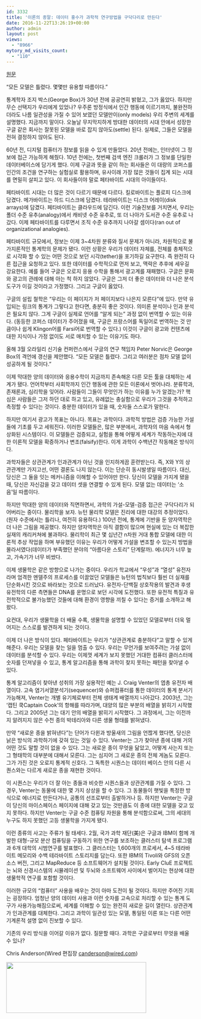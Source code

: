 ```yaml
---
id: 3332
title: '이론의 종말: 데이터 홍수가 과학적 연구방법을 구닥다리로 만든다'
date: 2016-11-22T13:26:19+00:00
author: admin
layout: post
views:
  - "8966"
mytory_md_visits_count:
  - "110"
---
```

[원문](https://www.wired.com/2008/06/pb-theory)

“모든 모델은 틀렸다. 몇몇만 유용할 따름이다.”

통계학자 조지 박스(George Box)가 30년 전에 공공연히 밝혔고, 그가 옳았다. 하지만 무슨 선택지가 우리에게 있었나? 우주론 방정식에서 인간 행동에 이르기까지, 불완전하더라도 나름 일관성을 가질 수 있어 보였던 모델만이(only models) 우리 주변의 세계를 설명했다. 지금까지 말이다. 오늘날 무지막지하게 방대한 데이터의 시대 안에서 성장한 구글 같은 회사는 잘못된 모델을 바로 잡지 않아도(settle) 된다. 실제로, 그들은 모델을 전혀 결정하지 않아도 된다.

60년 전, 디지털 컴퓨터가 정보를 읽을 수 있게 만들었다. 20년 전에는, 인터넷이 그 정보에 접근 가능하게 해줬다. 10년 전에는, 첫번째 검색 엔진 크롤러가 그 정보를 단일한 데이터베이스에 담기게 했다. 이제 구글과 뜻을 같이 하는 회사들은 이 대량의 코퍼스를 인간의 조건을 연구하는 실험실로 활용하며, 유사이래 가장 많은 것들이 집계 되는 시대를 면밀히 살피고 있다. 이 회사들이야 말로 페타바이트 시대의 아이들이다.

페타바이트 시대는 더 많은 것이 다르기 때문에 다르다. 킬로바이트는 플로피 디스크에 담겼다. 메가바이트는 하드 디스크에 담겼다. 테라바이트는 디스크 어레이(disk arrays)에 담겼다. 페타바이트는 클라우드에 담긴다. 이런 기술진보를 거치면서, 우리는 폴더 수준 유추(analogy)에서 캐비넷 수준 유추로, 또 더 나아가 도서관 수준 유추로 나갔다. 이제 페타바이트를 다루면서 조직 수준 유추까지 나아갈 셈이다(ran out of organizational analogies).&nbsp;

페타바이트 규모에서, 정보는 이제 3~4차원 분류와 질서 문제가 아니라, 차원적으로 불가지론적인 통계학의 문제가 됐다. 이런 상황은 우리가 데이터 자체를, 전체를 총체적으로 시각화 할 수 있는 어떤 것으로 보던 시각(tether)을 포기하길 요구한다. 즉 완전히 다른 접근을 요청하고 있다. 또한 데이터를 수학적으로 먼저 보고, 맥락은 추후에 세우길 강요한다. 예를 들어 구글은 오로지 응용 수학을 통해서 광고계를 재패했다. 구글은 문화와 광고의 관례에 대해 아는 척 하지 않았다. 구글은 그저 더 좋은 데이터와 더 나은 분석 도구가 이길 것이라고 가정했다. 그리고 구글이 옳았다.

구글의 설립 철학은 “우리는 이 페이지가 저 페이지보다 나은지 모른다”에 있다. 만약 유입되는 링크의 통계가 그렇다고 한다면, 충분히 좋은 것이다. 의미론 분석이나 인과 분석은 필요치 않다. 그게 구글이 실제로 언어를 “알게 되는” 과정 없이 번역할 수 있는 이유다. (동등한 코퍼스 데이터가 주어졌을 때, 구글은 프랑스어를 독일어로 번역하는 것 만큼이나 쉽게 Klingon어를 Farsi어로 번역할 수 있다.) 이것이 구글이 광고와 컨텐츠에 대한 지식이나 가정 없이도 서로 매치할 수 있는 이유기도 하다.

올해 3월 오라일리 신기술 컨퍼런스에서 구글의 연구 책임자 Peter Norvic은 George Box의 격언에 갱신을 제안했다. “모든 모델은 틀렸다. 그리고 여러분은 점차 모델 없이 성공하게 될 것이다.”

이제 막대한 양의 데이터와 응용수학이 지금까지 존속해온 다른 모든 툴을 대체하는 세계가 됐다. 언어학부터 사회학까지 인간 행동에 관한 모든 이론에서 벗어나라. 분류학과, 존재론과, 심리학을 잊어라. 사람들이 그들이 무엇인가 하는 이유를 누가 알겠는가? 핵심은 사람들은 그저 하던 대로 하고 있고, 유례없는 충실함으로 우리가 그것을 추적하고 측정할 수 있다는 것이다. 충분한 데이터가 있을 때, 숫자들 스스로가 말한다.

하지만 여기서 광고가 목표는 아니다. 목표는 과학이다. 과학적 방법은 검증 가능한 가설들에 기초를 두고 세워진다. 이러한 모델들은, 많은 부분에서, 과학자의 마음 속에서 형상화된 시스템이다. 이 모델들은 검증되고, 실험을 통해 어떻게 세계가 작동하는지에 대한 이론적 모델을 확증하거나 변조(falsify)한다. 이게 과학이 수백년간 작동해온 방식이다.

과학자들은 상관관계가 인과관계가 아닌 것을 인지하게끔 훈련받는다. 즉, X와 Y의 상관관계만 가지고선, 어떤 결론도 나지 않는다. 이는 단순히 동시발생일 따름이다. 대신, 당신은 그 둘을 잇는 메커니즘을 이해할 수 있어야만 한다. 당신이 모델을 가지게 됐을 때, 당신은 자신감을 갖고 데이터 셋을 연결할 수 있게 된다. 모델 없는 데이터는 ‘소음’일 따름이다.

하지만 막대한 양의 데이터와 직면하면서, 과학의 가설-모델-검증 접근은 구닥다리가 되어버리는 중이다. 물리학을 보자. 뉴턴 물리학 모델은 진리에 대한 대강의 추정이었다. (원자 수준에서는 틀리나, 여전히 유용하다.) 100년 전에, 통계에 기반을 둔 양자역학은 더 나은 그림을 제공했다. 하지만 양자역학은 아직 결함이 많으며 현실에 있는 더 복잡한 실재의 캐리커쳐에 불과하다. 물리학이 최근 몇 십년간 n차원 거대 통합 모델에 대한 이론적 추상 작업을 하며 부유했던 이유는 우리가 어떻게 가설을 변조할 수 있는지 방법을 몰라서였다(데이터가 부족했던 분야의 “아름다운 스토리” 단계랄까). 에너지가 너무 높고, 가속기가 너무 비쌌다.

이제 생물학은 같은 방향으로 나가는 중이다. 우리가 학교에서 “우성”과 “열성” 유전자라며 엄격한 멘델주의 프로세스를 이끌었던 모델들은 뉴턴의 법칙보다 훨씬 더 실재를 단순화시킨 것으로 바라보는 것으로 드러났다. 유전자-단백질 상호작용의 발견과 후생유전학의 다른 측면들은 DNA를 운명으로 보던 시각에 도전했다. 또한 유전적 특질과 유전학적으로 불가능했던 것들에 대해 환경이 영향을 끼칠 수 있다는 증거를 소개하고 해왔다.

요컨대, 우리가 생물학을 더 배울 수록, 생물학을 설명할 수 있었던 모델로부터 더욱 멀어지는 스스로를 발견하게 되는 것이다.

이제 더 나은 방식이 있다. 페타바이트는 우리가 “상관관계로 충분하다”고 말할 수 있게 해준다. 우리는 모델을 찾는 일을 멈출 수 있다. 우리는 무언가를 보여주려는 가설 없이 데이터를 분석할 수 있다. 우리는 이제껏 세계가 보지 못했던 거대한 컴퓨터 클러스터에 숫자를 던져넣을 수 있고, 통계 알고리즘을 통해 과학이 찾지 못하는 패턴을 찾아낼 수 있다.

통계 알고리즘이 찾아낸 성취의 가장 실용적인 예는 J. Craig Venter의 엽총 유전자 배열이다. 고속 염기서열분석기(sequencer)와 슈퍼컴퓨터를 통한 데이터의 통계 분서기 가능해져, Venter는 개별 유기체로부터 전체 생태계 배열까지 나아갔다. 2003년, 그는 ‘캡틴 쿡Captain Cook’의 항해를 따라가며, 대양의 많은 부분의 배열을 밝히기 시작했다. 그리고 2005년 그는 대기 안의 배열을 밝히기 시작했다. 그 과정에서, 그는 이전까지 알려지지 않은 수천 종의 박테리아와 다른 생물 형태를 밝혀냈다.

만약 “새로운 종을 밝혀낸다”는 단어가 다윈과 방울새의 그림을 언짢게 했다면, 당신은 낡은 방식의 과학하기에 갖혀 있는 것일 수 있다. Venter는 그가 찾아낸 종에 대해 거의 어떤 것도 말할 것이 없을 수 있다. 그는 새로운 종이 무엇을 닮았고, 어떻게 사는지 또는 그 형태학의 대부분에 대해서 모른다. 그는 심지어 그 새로운 종의 전체 게놈도 모른다. 그가 가진 것은 오로지 통계적 신호다. 그 독특한 시퀀스는 데이터 베이스 안의 다른 시퀀스와는 다르게 새로운 종을 재현한 것이다.

이 시퀀스는 우리가 더 잘 아는 종들과 비슷한 시퀀스들과 상관관계를 가질 수 있다. 그 경우, Venter는 동물에 대한 몇 가지 상상을 할 수 있다. 그 동물들이 햇빛을 특정한 방식으로 에너지로 만든다거나, 공통의 선조로부터 출발하거나 등. 하지만 Venter는 구글이 당신의 마이스페이스 페이지에 대해 갖고 있는 것만큼도 이 종에 대한 모델을 갖고 있지 못하다. 하지만 Venter는 구글 수준 컴퓨팅 자원을 통해 분석함으로써, 그의 세대의 누구도 하지 못했던 고등 생물학을 가지게 됐다.

이런 종류의 사고는 주류가 될 태세다. 2월, 국가 과학 재단(美)은 구글과 IBM이 함께 개발한 대형-규모 분산 컴퓨팅을 구동하기 위한 연구를 보조하는 클러스터 탐색 프로그램과 6개 대학의 시범연구를 발표했다. 그 클러스터는 1,600개의 프로세서, 4~5 테라바이트 메모리와 수백 테라바이트 스토리지를 담는다. 또한 IBM의 Tivoli와 GFS의 오픈소스 버전, 그리고 MapReduce 등 소프트웨어가 설치될 것이다. Early CluE 프로젝트는 뇌와 신경시스템의 시뮬레이션 및 두뇌와 소프트웨어 사이에서 벌어지는 현상에 대한 생물학적 연구를 포함할 것이다.

이러한 규모의 “컴퓨터” 사용을 배우는 것이 아마 도전이 될 것이다. 하지만 주어진 기회는 굉장하다. 엄청난 양의 데이터 사용과 이런 숫자를 고속으로 처리할 수 있는 통계 도구가 사용가능해짐으로써, 세계를 이해할 수 있는 완전히 새로운 길이 열린다. 상관관계가 인과관계를 대체한다. 그리고 과학이 일관성 있는 모델, 통일된 이론 또는 다른 어떤 기계론적 설명 없이 진보할 수 있다.

기존의 우리 방식을 이어갈 이유가 없다. 질문할 때다. 과학은 구글로부터 무엇을 배울 수 있나?

Chris Anderson(Wired 편집장 [canderson@wired.com](http://canderson@wired.com))

[<img src="http://flyhendrixfly.net/wp-content/uploads/2016/11/img_6914.jpg" alt="" width="374" height="136" class="alignnone size-full wp-image-3331" srcset="http://localhost:8080/wordpress/wp-content/uploads/2016/11/img_6914.jpg 374w, http://localhost:8080/wordpress/wp-content/uploads/2016/11/img_6914-300x109.jpg 300w" sizes="(max-width: 374px) 100vw, 374px" />](http://flyhendrixfly.net/wp-content/uploads/2016/11/img_6914.jpg)
